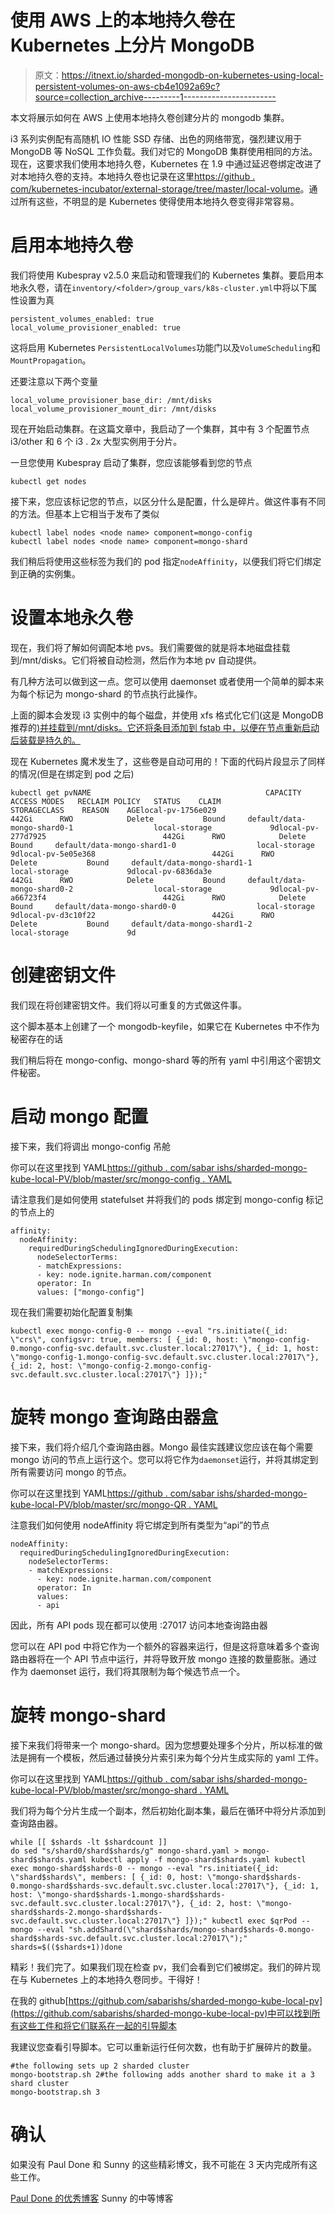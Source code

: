 # 使用 AWS 上的本地持久卷在 Kubernetes 上分片 MongoDB

> 原文：<https://itnext.io/sharded-mongodb-on-kubernetes-using-local-persistent-volumes-on-aws-cb4e1092a69c?source=collection_archive---------1----------------------->

本文将展示如何在 AWS 上使用本地持久卷创建分片的 mongodb 集群。

i3 系列实例配有高随机 IO 性能 SSD 存储、出色的网络带宽，强烈建议用于 MongoDB 等 NoSQL 工作负载。我们对它的 MongoDB 集群使用相同的方法。现在，这要求我们使用本地持久卷，Kubernetes 在 1.9 中通过延迟卷绑定改进了对本地持久卷的支持。本地持久卷也记录在这里[https://github . com/kubernetes-incubator/external-storage/tree/master/local-volume](https://github.com/kubernetes-incubator/external-storage/tree/master/local-volume)。通过所有这些，不明显的是 Kubernetes 使得使用本地持久卷变得非常容易。

# 启用本地持久卷

我们将使用 Kubespray v2.5.0 来启动和管理我们的 Kubernetes 集群。要启用本地永久卷，请在`inventory/<folder>/group_vars/k8s-cluster.yml`中将以下属性设置为真

```
persistent_volumes_enabled: true
local_volume_provisioner_enabled: true
```

这将启用 Kubernetes `PersistentLocalVolumes`功能门以及`VolumeScheduling`和`MountPropagation`。

还要注意以下两个变量

```
local_volume_provisioner_base_dir: /mnt/disks
local_volume_provisioner_mount_dir: /mnt/disks
```

现在开始启动集群。在这篇文章中，我启动了一个集群，其中有 3 个配置节点 i3/other 和 6 个 i3 . 2x 大型实例用于分片。

一旦您使用 Kubespray 启动了集群，您应该能够看到您的节点

```
kubectl get nodes
```

接下来，您应该标记您的节点，以区分什么是配置，什么是碎片。做这件事有不同的方法。但基本上它相当于发布了类似

```
kubectl label nodes <node name> component=mongo-config
kubectl label nodes <node name> component=mongo-shard
```

我们稍后将使用这些标签为我们的 pod 指定`nodeAffinity`，以便我们将它们绑定到正确的实例集。

# 设置本地永久卷

现在，我们将了解如何调配本地 pvs。我们需要做的就是将本地磁盘挂载到/mnt/disks。它们将被自动检测，然后作为本地 pv 自动提供。

有几种方法可以做到这一点。您可以使用 daemonset 或者使用一个简单的脚本来为每个标记为 mongo-shard 的节点执行此操作。

上面的脚本会发现 i3 实例中的每个磁盘，并使用 xfs 格式化它们(这是 MongoDB 推荐的[)并挂载到/mnt/disks。它还将条目添加到 fstab 中，以便在节点重新启动后装载是持久的。](https://scalegrid.io/blog/xfs-vs-ext4-comparing-mongodb-performance-on-aws-ec2/)

现在 Kubernetes 魔术发生了，这些卷是自动可用的！下面的代码片段显示了同样的情况(但是在绑定到 pod 之后)

```
kubectl get pvNAME                                       CAPACITY   ACCESS MODES   RECLAIM POLICY   STATUS    CLAIM                                        STORAGECLASS    REASON    AGElocal-pv-1756e029                          442Gi      RWO            Delete           Bound     default/data-mongo-shard0-1                  local-storage             9dlocal-pv-277d7925                          442Gi      RWO            Delete           Bound     default/data-mongo-shard1-0                  local-storage             9dlocal-pv-5e05e368                          442Gi      RWO            Delete           Bound     default/data-mongo-shard1-1                  local-storage             9dlocal-pv-6836da3e                          442Gi      RWO            Delete           Bound     default/data-mongo-shard0-2                  local-storage             9dlocal-pv-a66723f4                          442Gi      RWO            Delete           Bound     default/data-mongo-shard0-0                  local-storage             9dlocal-pv-d3c10f22                          442Gi      RWO            Delete           Bound     default/data-mongo-shard1-2                  local-storage             9d
```

# 创建密钥文件

我们现在将创建密钥文件。我们将以可重复的方式做这件事。

这个脚本基本上创建了一个 mongodb-keyfile，如果它在 Kubernetes 中不作为秘密存在的话

我们稍后将在 mongo-config、mongo-shard 等的所有 yaml 中引用这个密钥文件秘密。

# 启动 mongo 配置

接下来，我们将调出 mongo-config 吊舱

你可以在这里找到 YAML[https://github . com/sabar ishs/sharded-mongo-kube-local-PV/blob/master/src/mongo-config . YAML](https://github.com/sabarishs/sharded-mongo-kube-local-pv/blob/master/src/mongo-config.yaml)

请注意我们是如何使用 statefulset 并将我们的 pods 绑定到 mongo-config 标记的节点上的

```
affinity:
  nodeAffinity:
    requiredDuringSchedulingIgnoredDuringExecution:
      nodeSelectorTerms:
      - matchExpressions:
      - key: node.ignite.harman.com/component
      operator: In
      values: ["mongo-config"]
```

现在我们需要初始化配置复制集

```
kubectl exec mongo-config-0 -- mongo --eval "rs.initiate({_id: \"crs\", configsvr: true, members: [ {_id: 0, host: \"mongo-config-0.mongo-config-svc.default.svc.cluster.local:27017\"}, {_id: 1, host: \"mongo-config-1.mongo-config-svc.default.svc.cluster.local:27017\"}, {_id: 2, host: \"mongo-config-2.mongo-config-svc.default.svc.cluster.local:27017\"} ]});"
```

# 旋转 mongo 查询路由器盒

接下来，我们将介绍几个查询路由器。Mongo 最佳实践建议您应该在每个需要 mongo 访问的节点上运行这个。您可以将它作为`daemonset`运行，并将其绑定到所有需要访问 mongo 的节点。

你可以在这里找到 YAML[https://github . com/sabar ishs/sharded-mongo-kube-local-PV/blob/master/src/mongo-QR . YAML](https://github.com/sabarishs/sharded-mongo-kube-local-pv/blob/master/src/mongo-qr.yaml)

注意我们如何使用 nodeAffinity 将它绑定到所有类型为“api”的节点

```
nodeAffinity:
  requiredDuringSchedulingIgnoredDuringExecution:
    nodeSelectorTerms:
    - matchExpressions:
      - key: node.ignite.harman.com/component
      operator: In
      values:
      - api
```

因此，所有 API pods 现在都可以使用 <node-host-name>:27017 访问本地查询路由器</node-host-name>

您可以在 API pod 中将它作为一个额外的容器来运行，但是这将意味着多个查询路由器将在一个 API 节点中运行，并将导致开放 mongo 连接的数量膨胀。通过作为 daemonset 运行，我们将其限制为每个候选节点一个。

# 旋转 mongo-shard

接下来我们将带来一个 mongo-shard。因为您想要处理多个分片，所以标准的做法是拥有一个模板，然后通过替换分片索引来为每个分片生成实际的 yaml 工件。

你可以在这里找到 YAML[https://github . com/sabar ishs/sharded-mongo-kube-local-PV/blob/master/src/mongo-shard . YAML](https://github.com/sabarishs/sharded-mongo-kube-local-pv/blob/master/src/mongo-shard.yaml)

我们将为每个分片生成一个副本，然后初始化副本集，最后在循环中将分片添加到查询路由器。

```
while [[ $shards -lt $shardcount ]]
do sed "s/shard0/shard$shards/g" mongo-shard.yaml > mongo-shard$shards.yaml kubectl apply -f mongo-shard$shards.yaml kubectl exec mongo-shard$shards-0 -- mongo --eval "rs.initiate({_id: \"shard$shards\", members: [ {_id: 0, host: \"mongo-shard$shards-0.mongo-shard$shards-svc.default.svc.cluster.local:27017\"}, {_id: 1, host: \"mongo-shard$shards-1.mongo-shard$shards-svc.default.svc.cluster.local:27017\"}, {_id: 2, host: \"mongo-shard$shards-2.mongo-shard$shards-svc.default.svc.cluster.local:27017\"} ]});" kubectl exec $qrPod -- mongo --eval "sh.addShard(\"shard$shards/mongo-shard$shards-0.mongo-shard$shards-svc.default.svc.cluster.local:27017\");" shards=$(($shards+1))done
```

精彩！我们完了。如果我们现在检查 pv，我们会看到它们被绑定。我们的碎片现在与 Kubernetes 上的本地持久卷同步。干得好！

在我的 github[https://github.com/sabarishs/sharded-mongo-kube-local-pv](https://github.com/sabarishs/sharded-mongo-kube-local-pv)中可以找到所有这些工件和将它们联系在一起的引导脚本

我建议您查看引导脚本。它可以重新运行任何次数，也有助于扩展碎片的数量。

```
#the following sets up 2 sharded cluster
mongo-bootstrap.sh 2#the following adds another shard to make it a 3 shard cluster
mongo-bootstrap.sh 3
```

# 确认

如果没有 Paul Done 和 Sunny 的这些精彩博文，我不可能在 3 天内完成所有这些工作。

[Paul Done 的优秀博客](http://pauldone.blogspot.in/2017/06/deploying-mongodb-on-kubernetes-gke25.html)
Sunny 的中等博客